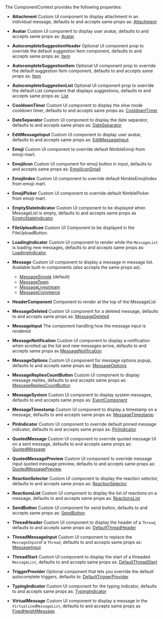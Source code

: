 The ComponentContext provides the following properties:

- **Attachment** Custom UI component to display attachment in an individual message, defaults to and accepts same props as: [Attachment](https://github.com/GetStream/stream-chat-react/blob/master/src/components/Attachment.tsx)

- **Avatar** Custom UI component to display user avatar, defaults to and accepts same props as: [Avatar](https://github.com/GetStream/stream-chat-react/blob/master/src/components/Avatar/Avatar.tsx)

- **AutocompleteSuggestionHeader** Optional UI component prop to override the default suggestion Item component, defaults to and accepts same props as: [Item](https://github.com/GetStream/stream-chat-react/blob/master/src/components/AutoCompleteTextarea/Item.js)

- **AutocompleteSuggestionItem** Optional UI component prop to override the default suggestion Item component, defaults to and accepts same props as: [Item](https://github.com/GetStream/stream-chat-react/blob/master/src/components/AutoCompleteTextarea/Item.js)

- **AutocompleteSuggestionList** Optional UI component prop to override the default List component that displays suggestions, defaults to and accepts same props as: [List](https://github.com/GetStream/stream-chat-react/blob/master/src/components/AutoCompleteTextarea/List.js)

- **CooldownTimer** Custom UI component to display the slow mode cooldown timer, defaults to and accepts same props as: [CooldownTimer](https://github.com/GetStream/stream-chat-react/blob/master/src/components/MessageInput/hooks/useCooldownTimer.tsx)

- **DateSeparator** Custom UI component to display the date separator, defaults to and accepts same props as: [DateSeparator](https://github.com/GetStream/stream-chat-react/blob/master/src/components/DateSeparator/DateSeparator.tsx)

- **EditMessageInput** Custom UI component to display user avatar, defaults to and accepts same props as: [EditMessageInput](https://github.com/GetStream/stream-chat-react/blob/master/src/components/MessageInput/EditMessageForm.tsx)

- **Emoji** Custom UI component to override default NimbleEmoji from emoji-mart.

- **EmojiIcon** Custom UI component for emoji button in input, defaults to and accepts same props as: [EmojiIconSmall](https://github.com/GetStream/stream-chat-react/blob/master/src/components/MessageInput/icons.tsx)

- **EmojiIndex** Custom UI component to override default NimbleEmojiIndex from emoji-mart.

- **EmojiPicker** Custom UI component to override default NimblePicker from emoji-mart.

- **EmptyStateIndicator** Custom UI component to be displayed when MessageList is empty, defaults to and accepts same props as [EmptyStateIndicator](https://github.com/GetStream/stream-chat-react/blob/master/src/components/EmptyStateIndicator/EmptyStateIndicator.tsx)

- **FileUploadIcon** Custom UI Component to be displayed in the FileUploadButton.

- **LoadingIndicator** Custom UI component to render while the `MessageList` is loading new messages, defaults to and accepts same props as: [LoadingIndicator](https://github.com/GetStream/stream-chat-react/blob/master/src/components/LoadingIndicator.tsx)

- **Message** Custom UI component to display a message in message list. Available built-in components (also accepts the same props as):
  * [MessageSimple](https://github.com/GetStream/stream-chat-react/blob/master/src/components/MessageSimple.tsx) (default)
  * [MessageTeam](https://github.com/GetStream/stream-chat-react/blob/master/src/components/MessageTeam.tsx)
  * [MessageLivestream](https://github.com/GetStream/stream-chat-react/blob/master/src/components/MessageLivestream.tsx)
  * [MessageCommerce](https://github.com/GetStream/stream-chat-react/blob/master/src/components/MessageCommerce.tsx)

- **HeaderComponent** Component to render at the top of the MessageList

- **MessageDeleted** Custom UI component for a deleted message, defaults to and accepts same props as: [MessageDeleted](https://github.com/GetStream/stream-chat-react/blob/master/src/components/Message/MessageDeleted.tsx)

- **MessageInput** The component handling how the message input is rendered

- **MessageNotification** Custom UI component to display a notification when scrolled up the list and new messages arrive, defaults to and accepts same props as [MessageNotification](https://github.com/GetStream/stream-chat-react/blob/master/src/components/MessageList/MessageNotification.tsx)

- **MessageOptions** Custom UI component for message options popup, defaults to and accepts same props as: [MessageOptions](https://github.com/GetStream/stream-chat-react/blob/master/src/components/Message/MessageOptions.tsx)

- **MessageRepliesCountButton** Custom UI component to display message replies, defaults to and accepts same props as: [MessageRepliesCountButton](https://github.com/GetStream/stream-chat-react/blob/master/src/components/Message/MessageRepliesCountButton.tsx)

- **MessageSystem** Custom UI component to display system messages, defaults to and accepts same props as: [EventComponent](https://github.com/GetStream/stream-chat-react/blob/master/src/components/EventComponent.tsx)

- **MessageTimestamp** Custom UI component to display a timestamp on a message, defaults to and accepts same props as: [MessageTimestamp](https://github.com/GetStream/stream-chat-react/blob/master/src/components/Message/MessageTimestamp.tsx)

- **PinIndicator** Custom UI component to override default pinned message indicator, defaults to and accepts same props as: [PinIndicator](https://github.com/GetStream/stream-chat-react/blob/master/src/components/Message/icons.tsx)

- **QuotedMessage** Custom UI component to override quoted message UI on a sent message, defaults to and accepts same props as: [QuotedMessage](https://github.com/GetStream/stream-chat-react/blob/master/src/components/Message/QuotedMessage.tsx)

- **QuotedMessagePreview** Custom UI component to override message input quoted message preview, defaults to and accepts same props as: [QuotedMessagePreview](https://github.com/GetStream/stream-chat-react/blob/master/src/components/MessageInput/QuotedMessagePreview.tsx)

- **ReactionSelector** Custom UI component to display the reaction selector, defaults to and accepts same props as: [ReactionSelector](https://github.com/GetStream/stream-chat-react/blob/master/src/components/Reactions/ReactionSelector.tsx)

- **ReactionsList** Custom UI component to display the list of reactions on a message, defaults to and accepts same props as: [ReactionsList](https://github.com/GetStream/stream-chat-react/blob/master/src/components/Reactions/ReactionsList.tsx)

- **SendButton** Custom UI component for send button, defaults to and accepts same props as: [SendButton](https://github.com/GetStream/stream-chat-react/blob/master/src/components/MessageInput/icons.tsx)

- **ThreadHeader** Custom UI component to display the header of a `Thread`, defaults to and accepts same props as: [DefaultThreadHeader](https://github.com/GetStream/stream-chat-react/blob/master/src/components/Thread/Thread.tsx)

- **ThreadMessageInput** Custom UI component to replace the `MessageInput`of a `Thread`, defaults to and accepts same props as: [MessageInput](https://github.com/GetStream/stream-chat-react/blob/master/src/components/MessageInput/MessageInput.tsx)

- **ThreadStart** Custom UI component to display the start of a threaded `MessageList`, defaults to and accepts same props as: [DefaultThreadStart](https://github.com/GetStream/stream-chat-react/blob/master/src/components/Thread/Thread.tsx)

- **TriggerProvider** Optional component that lets you override the default autocomplete triggers, defaults to: [DefaultTriggerProvider](https://github.com/GetStream/stream-chat-react/blob/master/src/components/MessageInput/DefaultTriggerProvider.tsx)

- **TypingIndicator** Custom UI component for the typing indicator, defaults to and accepts same props as: [TypingIndicator](https://github.com/GetStream/stream-chat-react/blob/master/src/components/TypingIndicator/TypingIndicator.tsx)

- **VirtualMessage** Custom UI component to display a message in the `VirtualizedMessageList`, defaults to and accepts same props as [FixedHeightMessage](https://github.com/GetStream/stream-chat-react/blob/master/src/components/Message/FixedHeightMessage.tsx)